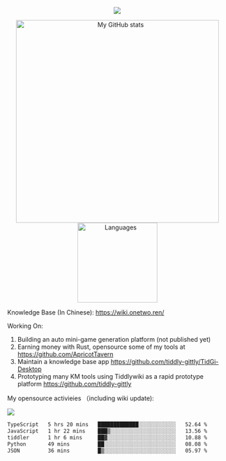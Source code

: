 <a href="https://github.com/linonetwo">
    <p align="center">
        <img src="https://github-profile-trophy.vercel.app/?username=linonetwo&column=7&theme=onedark"/>
    </p>
</a>
<a align="center" href="https://github.com/linonetwo">
  <p align="center">
    <img src="https://github-readme-stats.vercel.app/api?username=linonetwo&show_icons=true&count_private=true" alt="My GitHub stats" width="465"/>
    <img src="https://github-readme-stats.vercel.app/api/top-langs/?username=linonetwo&layout=compact&langs_count=10" alt="Languages" height="183">
  </p>
</a>

Knowledge Base (In Chinese): https://wiki.onetwo.ren/

Working On: 

1. Building an auto mini-game generation platform (not published yet)
1. Earning money with Rust, opensource some of my tools at https://github.com/ApricotTavern
1. Maintain a knowledge base app https://github.com/tiddly-gittly/TidGi-Desktop
1. Prototyping many KM tools using Tiddlywiki as a rapid prototype platform https://github.com/tiddly-gittly

My opensource activieies （including wiki update):

![](https://visitor-badge.glitch.me/badge?page_id=linonetwo.linonetwo)

<!--START_SECTION:waka-->

```txt
TypeScript   5 hrs 20 mins   █████████████░░░░░░░░░░░░   52.64 %
JavaScript   1 hr 22 mins    ███▒░░░░░░░░░░░░░░░░░░░░░   13.56 %
tiddler      1 hr 6 mins     ██▓░░░░░░░░░░░░░░░░░░░░░░   10.88 %
Python       49 mins         ██░░░░░░░░░░░░░░░░░░░░░░░   08.08 %
JSON         36 mins         █▒░░░░░░░░░░░░░░░░░░░░░░░   05.97 %
```

<!--END_SECTION:waka-->

